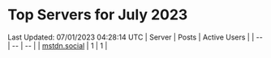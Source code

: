 # Top Servers for July 2023
Last Updated: 07/01/2023 04:28:14 UTC
| Server | Posts | Active Users |
| -- | -- | -- |
| [mstdn.social](https://mstdn.social/tags/PowerShell) | 1 | 1 |
